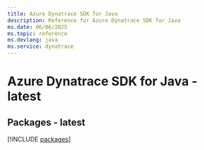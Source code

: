```yaml
---
title: Azure Dynatrace SDK for Java
description: Reference for Azure Dynatrace SDK for Java
ms.date: 06/06/2025
ms.topic: reference
ms.devlang: java
ms.service: dynatrace
---
```

# Azure Dynatrace SDK for Java - latest
## Packages - latest
[!INCLUDE [packages](dynatrace-index.md)]